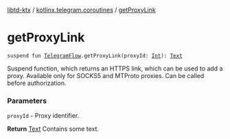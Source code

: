 [libtd-ktx](../index.md) / [kotlinx.telegram.coroutines](index.md) / [getProxyLink](./get-proxy-link.md)

# getProxyLink

`suspend fun `[`TelegramFlow`](../kotlinx.telegram.core/-telegram-flow/index.md)`.getProxyLink(proxyId: `[`Int`](https://kotlinlang.org/api/latest/jvm/stdlib/kotlin/-int/index.html)`): `[`Text`](https://tdlibx.github.io/td/docs/org/drinkless/td/libcore/telegram/TdApi/Text.html)

Suspend function, which returns an HTTPS link, which can be used to add a proxy. Available only
for SOCKS5 and MTProto proxies. Can be called before authorization.

### Parameters

`proxyId` - Proxy identifier.

**Return**
[Text](https://tdlibx.github.io/td/docs/org/drinkless/td/libcore/telegram/TdApi/Text.html) Contains some text.

